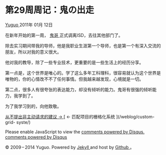 #  第29周周记：鬼の出走

[ Yuguo ](http://yuguo.us) 2011年 01月 12日

在新年开始的第一周， [ 鬼哥 ](http://www.cssforest.org/blog/) 正式调离ISD，去往其他部门了。

除去实习期间带我的导师，他是我职业生涯第一个导师，也是第一个有深入交流的朋友，所以对我的意义很大。

他对我的教导，除了一些专业技术，更重要的是一些生活上的经历分享。

第一点是，这个世界是唯心的。学了这么多年工科理科，很容易就认为这个世界是唯物的，你的心情改不不了任何事情。但我越来越发现，心境就是一切。

第二点，很多人有很夸张的表达能力，却没有倾听的能力。鬼哥有很强的倾听能力，我学到了。

为了我学习到的，向他致敬。

[ 从不提出非主动请求的建议 → ](/weblog/proposal/) [ ← 匹配项目的栅格化系统 ](/weblog/custom-grid-
syste/)

Please enable JavaScript to view the [ comments powered by Disqus.
](http://disqus.com/?ref_noscript) [ comments powered by  Disqus
](http://disqus.com)

© 2009 – 2014 Yuguo. Powered by [ Jekyll ](https://github.com/mojombo/jekyll)
and host by [ Github ](https://github.com/yuguo) 。


